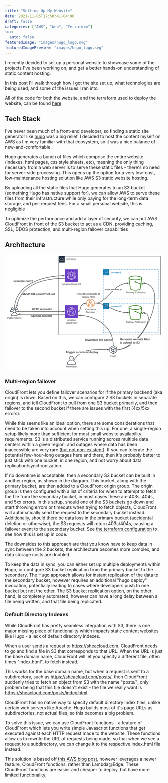 ```yaml
---
title: "Setting Up My Website"
date: 2021-11-05T17:50:41-04:00
draft: false
categories: ["AWS", "Web", "Terraform"]
toc:
  auto: false
featuredImage: "images/hugo_logo.svg"
featuredImagePreview: "images/hugo_logo.svg"
---
```


I recently decided to set up a personal website to showcase some of the projects I've been working on, and get a better hands-on understanding of static content hosting.

In this post I'll walk through how I got the site set up, what technologies are being used, and some of the issues I ran into.

All of the code for both the website, and the terraform used to deploy the website, can be found [here](https://github.com/sheacloud/blog)

## Tech Stack

I've never been much of a front-end developer, so finding a static site generator like [hugo](https://github.com/gohugoio/hugo) was a big relief. I decided to host the content myself on AWS as I'm very familiar with that ecosystem, so it was a nice balance of new-and-comfortable.

Hugo generates a bunch of files which comprise the entire website (indexes, html pages, css style sheets, etc), meaning the only thing necessary from a web server is to serve these static files - there's no need for server-side processing. This opens up the option for a very low-cost, low-maintenance hosting solution like AWS S3 static website hosting.

By uploading all the static files that Hugo generates to an S3 bucket (something Hugo has native support for), we can allow AWS to serve these files from their infrastructure while only paying for the long-term data storage, and per-request fees. For a small personal website, this is negligible

To optimize the performance and add a layer of security, we can put AWS CloudFront in front of the S3 bucket to act as a CDN, providing caching, SSL, DDOS protection, and multi-region failover capabilities

## Architecture

![Website Architecture](images/architecture.svg)

### Multi-region failover

CloudFront lets you define failover scenarios for if the primary backend (aka origin) is down. Based on this, we can configure 2 S3 buckets in separate regions, and tell CloudFront to pull from one S3 bucket primarily, and then failover to the second bucket if there are issues with the first (4xx/5xx errors).

While this seems like an ideal option, there are some considerations that need to be taken into account when setting this up. For one, a single-region setup likely more than sufficient for most small website availability requirements. S3 is a distributed service running across multiple data centers within a given region, and outages where data has been inaccessible are very rare ([but not non-existent](https://aws.amazon.com/message/41926/)). If you can tolerate the potential few-hour-long outages here and there, then it's probably better to just stick with one bucket, in one region, and not worry about data replication/synchronization.

If no downtime is acceptable, then a secondary S3 bucket can be built in another region, as shown in the diagram. This bucket, along with the primary bucket, are then added to a CloudFront origin group. The origin group is then configured with a list of criteria for when to attempt to fetch the file from the secondary bucket, in most cases these are 403s, 404s, and 5xx errors. In this setup, should one of the S3 buckets go down and start throwing errors or timeouts when trying to fetch objects, CloudFront will automatically send the request to the secondary bucket instead. Additionally, should there be data loss in the primary bucket (accidental deletion or otherwise), the S3 requests will return 403s/404s, causing a failover event to the secondary bucket. See [the terraform configuration](https://github.com/sheacloud/blog/blob/main/terraform/cloudfront.tf) to see how this is set up in code.

The downsides to this approach are that you know have to keep data in sync between the 2 buckets, the architecture becomes more complex, and data storage costs are doubled.

To keep the data in sync, you can either set up multiple deployments within Hugo, or configure S3 bucket replication from the primary bucket to the secondary. The Hugo approach allows for instant replication of the data to the secondary bucket, however requires an additional "hugo deploy" invocation, potentially leading to cases where developers push to one bucket but not the other. The S3 bucket replication option, on the other hand, is completely automated, however can have a long delay between a file being written, and that file being replicated.

### Default Directory Indexes

While CloudFront has pretty seamless integration with S3, there is one major missing piece of functionality which impacts static content websites like Hugo - a lack of default directory indexes.

When a user sends a request to https://sheacloud.com, CloudFront needs to go and find a file in S3 that corresponds to that URL. When the URL is just the base domain name, CloudFront will let you specify a different file, often times "index.html", to fetch instead.

This works for the base domain name, but when a request is sent to a subdirectory, such as https://sheacloud.com/posts/, then CloudFront suddenly tries to fetch an object from S3 with the name "posts/", only problem being that this file doesn't exist - the file we really want is https://sheacloud.com/posts/index.html

CloudFront has no native way to specify default directory index files, unlike certain web servers like Apache. Hugo builds most of it's page URLs as subdirectories, not actual files, so this becomes a big problem.

To solve this issue, we can use CloudFront functions - a feature of CloudFront which lets you write simple Javascript functions that get executed against each HTTP request made to the website. These functions allow us to rewrite the URL of requests being made, so that when we see a request to a subdirectory, we can change it to the respective index.html file instead.

This solution is based off [this AWS blog post](https://aws.amazon.com/blogs/compute/implementing-default-directory-indexes-in-amazon-s3-backed-amazon-cloudfront-origins-using-lambdaedge/), however leverages a newer feature, CloudFront functions, rather than Lambda@Edge. These CloudFront functions are easier and cheaper to deploy, but have more limited functionality.